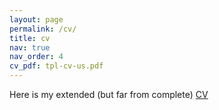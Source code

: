 ```yaml
---
layout: page
permalink: /cv/
title: cv
nav: true 
nav_order: 4
cv_pdf: tpl-cv-us.pdf
---
```


Here is my extended (but far from complete) <a href="l3x0.github.io/assets/tpl-cv-us.pdf"> CV <a> 


